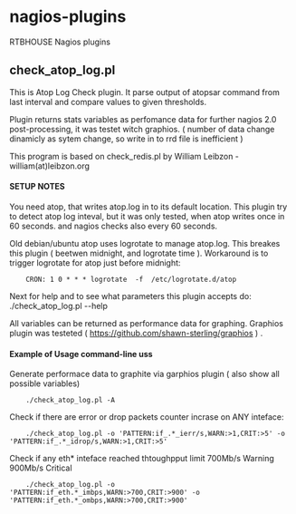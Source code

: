 nagios-plugins
==============

RTBHOUSE Nagios plugins



check_atop_log.pl
-----------------

This is Atop Log Check plugin. It parse output of atopsar command from last 
interval and compare values to given thresholds.   

Plugin returns stats variables as perfomance data for further nagios 2.0
post-processing, it was testet witch graphios. ( number of data change dinamicly
as sytem change, so write in to rrd file is inefficient  )

This program is based on check_redis.pl by William Leibzon - william(at)leibzon.org



####  SETUP NOTES ####

You need atop, that writes atop.log in to its default location. This plugin try to 
detect atop log inteval, but it was only tested, when atop writes once in 60 seconds.
and nagios checks also every 60 seconds.

Old debian/ubuntu atop uses logrotate to manage atop.log. This breakes this
plugin ( beetwen midnight, and logrotate time ).  Workaround is to trigger 
logrotate for atop just before midnight:

        CRON: 1 0 * * * logrotate  -f  /etc/logrotate.d/atop

Next for help and to see what parameters this plugin accepts do:
        ./check_atop_log.pl --help

 All variables can be returned as performance data for graphing. Graphios plugin
 was testeted ( https://github.com/shawn-sterling/graphios ) .

#### Example of Usage command-line uss ####

Generate performace data to graphite via garphios plugin ( also show all possible variables) 

        ./check_atop_log.pl -A   

Check if there are error or drop packets counter incrase on ANY inteface:

        ./check_atop_log.pl -o 'PATTERN:if_.*_ierr/s,WARN:>1,CRIT:>5' -o 'PATTERN:if_.*_idrop/s,WARN:>1,CRIT:>5' 

Check if any eth* inteface reached thtoughpput limit 700Mb/s Warning 900Mb/s Critical

        ./check_atop_log.pl -o 'PATTERN:if_eth.*_imbps,WARN:>700,CRIT:>900' -o 'PATTERN:if_eth.*_ombps,WARN:>700,CRIT:>900' 


